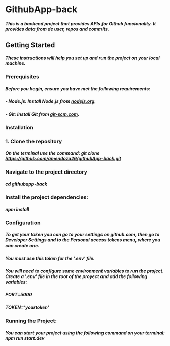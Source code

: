 # GithubApp-back

##### This is a backend project that provides APIs for Github funcionality. It provides data from de user, repos and commits.

## Getting Started

##### These instructions will help you set up and run the project on your local machine.

### Prerequisites

##### Before you begin, ensure you have met the following requirements:

##### - Node.js: Install Node.js from [nodejs.org](https://nodejs.org/).

##### - Git: Install Git from [git-scm.com](https://git-scm.com/).

### Installation

### 1. Clone the repository

##### On the terminal use the command: git clone https://github.com/amendoza26/githubApp-back.git

### Navigate to the project directory

##### cd githubapp-back

### Install the project dependencies:

##### npm install

### Configuration

##### To get your token you can go to your settings on github.com, then go to Developer Settings and to the Personal access tokens menu, where you can create one.

##### You must use this token for the '.env' file.

##### You will need to configure some environment variables to run the project. Create a '.env' file in the root of the proyect and add the following variables:

##### PORT=5000

##### TOKEN='yourtoken'

### Running the Project:

##### You can start your project using the following command on your terminal: npm run start:dev

